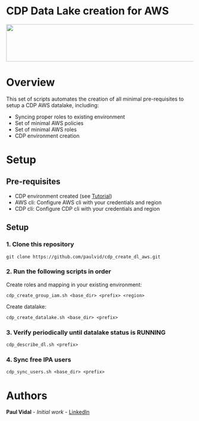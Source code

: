 # CDP Data Lake creation for AWS
<div align="center">
<img src="https://github.com/paulvid/emr_to_cdp/raw/master/data/cloudera_logo_darkorange.png" width="820" height="100" align="middle">
</div>

# Overview

This set of scripts automates the creation of all minimal pre-requisites to setup a CDP AWS datalake, including:
* Syncing proper roles to existing environment
* Set of minimal AWS policies
* Set of minimal AWS roles
* CDP environment creation

# Setup

## Pre-requisites

* CDP environment created (see [Tutorial](https://github.com/paulvid/cdp_create_env_aws/))
* AWS cli: Configure AWS cli with your credentials and region
* CDP cli: Configure CDP cli with your credentials and region


## Setup


### 1. Clone this repository
```
git clone https://github.com/paulvid/cdp_create_dl_aws.git
```

### 2. Run the following scripts in order


Create roles and mapping in your existing environment:
```
cdp_create_group_iam.sh <base_dir> <prefix> <region> 
```

Create datalake:
```
cdp_create_datalake.sh <base_dir> <prefix> 
```

### 3. Verify periodically until datalake status is RUNNING

```
cdp_describe_dl.sh <prefix> 
```

### 4. Sync free IPA users

```
cdp_sync_users.sh <base_dir> <prefix> 
```


# Authors

**Paul Vidal** - *Initial work* - [LinkedIn](https://www.linkedin.com/in/paulvid/)
